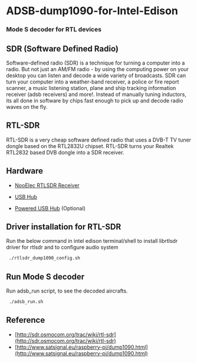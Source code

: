 # ADSB-dump1090-for-Intel-Edison
### Mode S decoder for RTL devices

## SDR (Software Defined Radio)


  Software-defined radio (SDR) is a technique for turning a computer into a radio. But not just
  an AM/FM radio - by using the computing power on your desktop you can listen and decode a wide 
  variety of broadcasts. SDR can turn your computer into a weather-band receiver, a police or fire
  report scanner, a music listening station, plane and ship tracking information receiver (adsb 
  receivers) and more!. Instead of manually tuning inductors, its all done in software by chips 
  fast enough to pick up and decode radio waves on the fly.


## RTL-SDR


  RTL-SDR is a very cheap software defined radio that uses a DVB-T TV tuner dongle based on the 
  RTL2832U chipset. RTL-SDR turns your Realtek RTL2832 based DVB dongle into a SDR receiver.
 
      
## Hardware
     
      
  * [NooElec RTLSDR Receiver](https://www.nooelec.com/store/sdr/sdr-receivers/nesdr-mini-rtl2832-r820t.html)
  

  * [USB Hub](http://www.amazon.in/Belkin-F5U407-4-Port-Ultra-Black/dp/B005UUY25E?tag=googinhydr18418-21&tag=googinkenshoo-21&ascsubtag=8dc2c2fb-30f4-4e8a-9b5c-9e087d2b8be3)

  * [Powered USB Hub](http://www.ebay.in/itm/Transcend-TS-HUB3K-HUB3-4-Port-3-0-USB-HUB-/281844012605?hash=item419f36563d:g:LKoAAOSw7PBToA8D) (Optional)
 
      
## Driver installation for RTL-SDR
  
      
  Run the below command in intel edison terminal/shell to install librtlsdr driver for rtlsdr and to
  configure audio system
  
```bash
 ./rtlsdr_dump1090_config.sh
```
      
## Run Mode S decoder


  Run adsb_run script, to see the decoded aircrafts.

```bash  
 ./adsb_run.sh
```
      
## Reference

* [http://sdr.osmocom.org/trac/wiki/rtl-sdr](http://sdr.osmocom.org/trac/wiki/rtl-sdr)
* [http://www.satsignal.eu/raspberry-pi/dump1090.html](http://www.satsignal.eu/raspberry-pi/dump1090.html)

          
          
      



